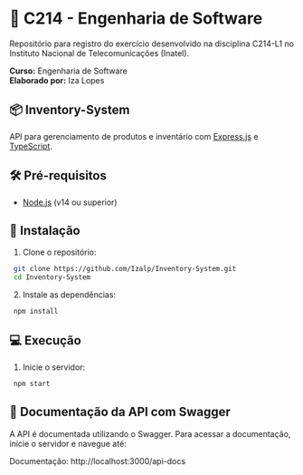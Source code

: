 # 📘 C214 - Engenharia de Software

Repositório para registro do exercício desenvolvido na disciplina C214-L1 no Instituto Nacional de Telecomunicações (Inatel).

**Curso:** Engenharia de Software  
**Elaborado por:** Iza Lopes

## 📦 Inventory-System

API para gerenciamento de produtos e inventário com [Express.js](https://expressjs.com/) e [TypeScript](https://www.typescriptlang.org/).

## 🛠️ Pré-requisitos

- [Node.js](https://nodejs.org/) (v14 ou superior)

## 🚀 Instalação

1. Clone o repositório:

```bash
 git clone https://github.com/Izalp/Inventory-System.git
 cd Inventory-System
```

2. Instale as dependências:

```bash
 npm install
```

## 💻 Execução

1. Inicie o servidor:

```bash
 npm start
```

## 📖 Documentação da API com Swagger

A API é documentada utilizando o Swagger. Para acessar a documentação, inicie o servidor e navegue até:

Documentação: http://localhost:3000/api-docs
